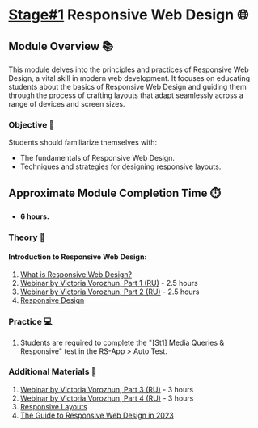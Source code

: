 # [Stage#1](../../) **Responsive Web Design** 🌐

## Module Overview 📚

This module delves into the principles and practices of Responsive Web Design, a vital skill in modern web development. It focuses on educating students about the basics of Responsive Web Design and guiding them through the process of crafting layouts that adapt seamlessly across a range of devices and screen sizes.

### Objective 🎯

Students should familiarize themselves with:

- The fundamentals of Responsive Web Design.
- Techniques and strategies for designing responsive layouts.

## Approximate Module Completion Time ⏱️

- **6 hours.**

### Theory 📖

#### **Introduction to Responsive Web Design**:

1. [What is Responsive Web Design?](https://www.smashingmagazine.com/2011/01/guidelines-for-responsive-web-design/)
2. [Webinar by Victoria Vorozhun, Part 1 (RU)](https://www.youtube.com/watch?v=ZAde-IJAHzo) - 2.5 hours
3. [Webinar by Victoria Vorozhun, Part 2 (RU)](https://www.youtube.com/watch?v=BJENQIX2e2o) - 2.5 hours
4. [Responsive Design](https://developer.mozilla.org/en-US/docs/Learn/CSS/CSS_layout/Responsive_Design)

### Practice 💻

1. Students are required to complete the "[St1] Media Queries & Responsive" test in the RS-App > Auto Test.

### Additional Materials 📘

1. [Webinar by Victoria Vorozhun, Part 3 (RU)](https://www.youtube.com/watch?v=fooyYgIuZe8) - 3 hours
2. [Webinar by Victoria Vorozhun, Part 4 (RU)](https://www.youtube.com/watch?v=Qk2UGlFNKPE) - 3 hours
3. [Responsive Layouts](https://css-tricks.com/responsive-layouts-fewer-media-queries/)
4. [The Guide to Responsive Web Design in 2023](https://webflow.com/blog/responsive-web-design)
